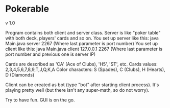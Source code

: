 ﻿Pokerable
=========
v 1.0

Program contains both client and server class. Server is like "poker table" with both deck, players' cards and so on.
You set up server like this: java Main.java server 2267 (Where last parameter is port number)
You set up client like this: java Main.java client 127.0.0.1 2267 (Where last parameter is port number and previous one is server IP)

Cards are described as 'CA' (Ace of Clubs), 'H5', 'ST', etc.
Cards values: 2,3,4,5,6,7,8,9,T,J,Q,K,A
Color characters: S (Spades), C (Clubs), H (Hearts), D (Diamonds)

Client can be created as bot (type "bot" after starting client process). It's playing pretty well (but there isn't any super-math, so do not worry).

Try to have fun. GUI is on the go.
